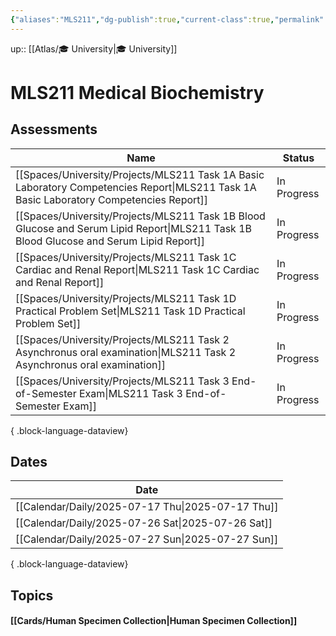 ```yaml
---
{"aliases":"MLS211","dg-publish":true,"current-class":true,"permalink":"/spaces/university/classes/mls-211-medical-biochemistry/","dgPassFrontmatter":true}
---
```



up:: [[Atlas/🎓 University\|🎓 University]]

# MLS211 Medical Biochemistry

## Assessments

| Name                                                                                                                                       | Status      |
| ------------------------------------------------------------------------------------------------------------------------------------------ | ----------- |
| [[Spaces/University/Projects/MLS211 Task 1A Basic Laboratory Competencies Report\|MLS211 Task 1A Basic Laboratory Competencies Report]] | In Progress |
| [[Spaces/University/Projects/MLS211 Task 1B Blood Glucose and Serum Lipid Report\|MLS211 Task 1B Blood Glucose and Serum Lipid Report]] | In Progress |
| [[Spaces/University/Projects/MLS211 Task 1C Cardiac and Renal Report\|MLS211 Task 1C Cardiac and Renal Report]]                         | In Progress |
| [[Spaces/University/Projects/MLS211 Task 1D Practical Problem Set\|MLS211 Task 1D Practical Problem Set]]                               | In Progress |
| [[Spaces/University/Projects/MLS211 Task 2 Asynchronus oral examination\|MLS211 Task 2 Asynchronus oral examination]]                   | In Progress |
| [[Spaces/University/Projects/MLS211 Task 3 End-of-Semester Exam\|MLS211 Task 3 End-of-Semester Exam]]                                   | In Progress |

{ .block-language-dataview}

## Dates

| Date                                                 |
| ---------------------------------------------------- |
| [[Calendar/Daily/2025-07-17 Thu\|2025-07-17 Thu]] |
| [[Calendar/Daily/2025-07-26 Sat\|2025-07-26 Sat]] |
| [[Calendar/Daily/2025-07-27 Sun\|2025-07-27 Sun]] |

{ .block-language-dataview}

## Topics

#### [[Cards/Human Specimen Collection\|Human Specimen Collection]]